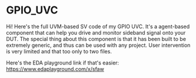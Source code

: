 # GPIO_UVC

Hi! Here's the full UVM-based SV code of my GPIO UVC. It's a agent-based component that can help you drive and monitor sideband signal onto your DUT.
The special thing about this component is that it has been built to be extremely generic, and thus can be used with any project. User intervention is very limited and that too only to two files.

Here's the EDA playground link if that's easier: https://www.edaplayground.com/x/sfaw
